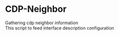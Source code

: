 # CDP-Neighbor
Gathering cdp neighbor information  
This script to feed interface description configuration  

